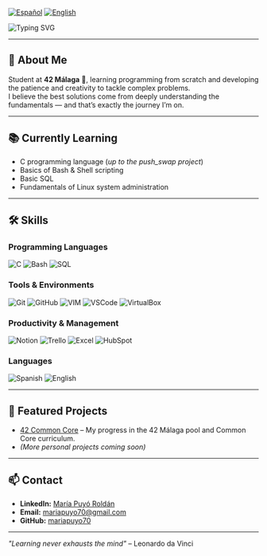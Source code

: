 [![Español](https://img.shields.io/badge/Idioma-Español-red)](README.md)
[![English](https://img.shields.io/badge/Language-English-blue)](README.en.md)

<!-- Animated banner -->
![Typing SVG](https://readme-typing-svg.herokuapp.com?font=Fira+Code&size=28&pause=500&color=F7F7F7&background=000000&center=true&vCenter=true&width=800&lines=Hi%2C+I'm+Mar%C3%ADa+Puy%C3%B3+Rold%C3%A1n!;42+M%C3%A1laga+Student+%F0%9F%9A%80;Learning+to+build+things+from+scratch+%F0%9F%92%BB)

---

## 👋 About Me
Student at **42 Málaga** 🚀, learning programming from scratch and developing the patience and creativity to tackle complex problems.  
I believe the best solutions come from deeply understanding the fundamentals — and that’s exactly the journey I’m on.

---

## 📚 Currently Learning
- C programming language (*up to the push_swap project*)
- Basics of Bash & Shell scripting
- Basic SQL
- Fundamentals of Linux system administration

---

## 🛠️ Skills

### Programming Languages
![C](https://img.shields.io/badge/C-Intermediate-blue)
![Bash](https://img.shields.io/badge/Bash-Basic-yellow)
![SQL](https://img.shields.io/badge/SQL-Basic-lightgrey)

### Tools & Environments
![Git](https://img.shields.io/badge/Git-Basic-orange)
![GitHub](https://img.shields.io/badge/GitHub-Basic-lightgrey)
![VIM](https://img.shields.io/badge/VIM-Basic-green)
![VSCode](https://img.shields.io/badge/VSCode-Basic-blue)
![VirtualBox](https://img.shields.io/badge/VirtualBox-Basic-lightgrey)

### Productivity & Management
![Notion](https://img.shields.io/badge/Notion-Advanced-black)
![Trello](https://img.shields.io/badge/Trello-Basic-blue)
![Excel](https://img.shields.io/badge/Excel-Advanced-green)
![HubSpot](https://img.shields.io/badge/HubSpot-Intermediate-orange)

### Languages
![Spanish](https://img.shields.io/badge/Spanish-Native-red)
![English](https://img.shields.io/badge/English-C1-blue)

---

## 📌 Featured Projects
- [42 Common Core](https://github.com/mariapuyo70/42-Common-Core) – My progress in the 42 Málaga pool and Common Core curriculum.  
- *(More personal projects coming soon)*

---

## 📫 Contact
- **LinkedIn:** [María Puyó Roldán](https://www.linkedin.com/in/maria-puyo-roldan)  
- **Email:** mariapuyo70@gmail.com  
- **GitHub:** [mariapuyo70](https://github.com/mariapuyo70)

---

*"Learning never exhausts the mind"* – Leonardo da Vinci
